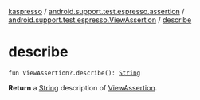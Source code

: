 [kaspresso](../../index.md) / [android.support.test.espresso.assertion](../index.md) / [android.support.test.espresso.ViewAssertion](index.md) / [describe](./describe.md)

# describe

`fun ViewAssertion?.describe(): `[`String`](https://kotlinlang.org/api/latest/jvm/stdlib/kotlin/-string/index.html)

**Return**
a [String](https://kotlinlang.org/api/latest/jvm/stdlib/kotlin/-string/index.html) description of [ViewAssertion](#).

